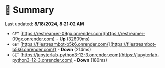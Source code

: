 # 📖 Summary
Last updated: **8/18/2024, 8:21:02 AM**

- `GET` [https://restreamer-09gx.onrender.com](https://restreamer-09gx.onrender.com) - **Up** (32609ms)
- `GET` [https://filestreambot-b5k6.onrender.com/](https://filestreambot-b5k6.onrender.com/) - **Down** (214ms)
- `GET` [https://jupyterlab-python3-12-3.onrender.com](https://jupyterlab-python3-12-3.onrender.com) - **Down** (180ms)
